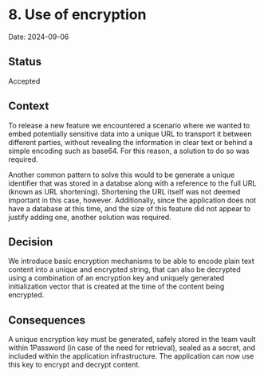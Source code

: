 # 8. Use of encryption

Date: 2024-09-06

## Status

Accepted

## Context

To release a new feature we encountered a scenario where we wanted to embed potentially sensitive data into a unique URL to transport it between different parties, without revealing the information in clear text or behind a simple encoding such as base64. For this reason, a solution to do so was required.

Another common pattern to solve this would to be generate a unique identifier that was stored in a databse along with a reference to the full URL (known as URL shortening). Shortening the URL itself was not deemed important in this case, however. Additionally, since the application does not have a database at this time, and the size of this feature did not appear to justify adding one, another solution was required.

## Decision

We introduce basic encryption mechanisms to be able to encode plain text content into a unique and encrypted string, that can also be decrypted using a combination of an encryption key and uniquely generated initialization vector that is created at the time of the content being encrypted.

## Consequences

A unique encryption key must be generated, safely stored in the team vault within 1Password (in case of the need for retrieval), sealed as a secret, and included within the application infrastructure. The application can now use this key to encrypt and decrypt content.
